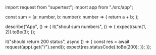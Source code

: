 import request from "supertest";
import app from "./src/app";

const sum = (a: number, b: number): number => {
  return a + b;
};

describe("App", () => {
  it("shoul sum numbers", () => {
    expect(sum(1, 2)).toBe(3);
  });

  it("should return 200 status", async () => {
    const res = await request(app).get("/").send();
    expect(res.statusCode).toBe(200);
  });
});
